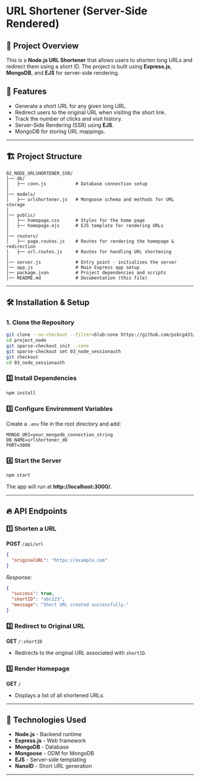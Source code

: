 # URL Shortener (Server-Side Rendered)

## 📌 Project Overview
This is a **Node.js URL Shortener** that allows users to shorten long URLs and redirect them using a short ID. The project is built using **Express.js**, **MongoDB**, and **EJS** for server-side rendering.

## 🚀 Features
- Generate a short URL for any given long URL.
- Redirect users to the original URL when visiting the short link.
- Track the number of clicks and visit history.
- Server-Side Rendering (SSR) using **EJS**.
- MongoDB for storing URL mappings.

---

## 🏗️ Project Structure
```
02_NODE_URLSHORTENER_SSR/
│── db/
│   ├── conn.js           # Database connection setup
│
│── models/
│   ├── urlshortener.js   # Mongoose schema and methods for URL storage
│
│── public/
│   ├── homepage.css      # Styles for the home page
│   ├── homepage.ejs      # EJS template for rendering URLs
│
│── routers/
│   ├── page.routes.js    # Routes for rendering the homepage & redirection
│   ├── url.routes.js     # Routes for handling URL shortening
│
│── server.js             # Entry point - initializes the server
│── app.js                # Main Express app setup
│── package.json          # Project dependencies and scripts
│── README.md             # Documentation (this file)
```

---

## 🛠️ Installation & Setup
### 1. Clone the Repository
```sh
git clone --no-checkout --filter=blob:none https://github.com/psbcg433/project_node.git
cd project_node
git sparse-checkout init --cone
git sparse-checkout set 03_node_sessionauth
git checkout
cd 03_node_sessionauth
```

### 2️⃣ Install Dependencies
```bash
npm install
```

### 3️⃣ Configure Environment Variables
Create a `.env` file in the root directory and add:
```
MONGO_URI=your_mongodb_connection_string
DB_NAME=urlshortener_db
PORT=3000
```

### 4️⃣ Start the Server
```bash
npm start
```
The app will run at **http://localhost:3000/**.

---

## 🔥 API Endpoints
### 1️⃣ Shorten a URL
**POST** `/api/url`
```json
{
  "originalURL": "https://example.com"
}
```
_Response:_
```json
{
  "success": true,
  "shortID": "abc123",
  "message": "Short URL created successfully."
}
```

### 2️⃣ Redirect to Original URL
**GET** `/:shortID`
- Redirects to the original URL associated with `shortID`.

### 3️⃣ Render Homepage
**GET** `/`
- Displays a list of all shortened URLs.

---

## 📌 Technologies Used
- **Node.js** - Backend runtime
- **Express.js** - Web framework
- **MongoDB** - Database
- **Mongoose** - ODM for MongoDB
- **EJS** - Server-side templating
- **NanoID** - Short URL generation

---


